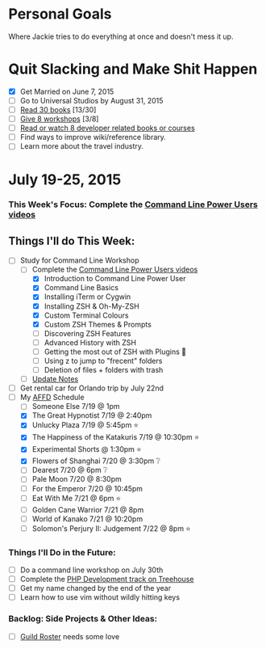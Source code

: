 Personal Goals
==============

Where Jackie tries to do everything at once and doesn't mess it up.

# Quit Slacking and Make Shit Happen
- [x] Get Married on June 7, 2015
- [ ] Go to Universal Studios by August 31, 2015
- [ ] [Read 30 books](lists/books.md) [13/30]
- [ ] [Give 8 workshops](lists/workshops.md) [3/8]
- [ ] [Read or watch 8 developer related books or courses](lists/learning.md)
- [ ] Find ways to improve wiki/reference library.
- [ ] Learn more about the travel industry.

# July 19-25, 2015

### This Week's Focus: Complete the [Command Line Power Users videos](http://commandlinepoweruser.com/)

## Things I'll do This Week:
- [ ] Study for Command Line Workshop
  - [ ] Complete the [Command Line Power Users videos](https://www.youtube.com/playlist?list=PLu8EoSxDXHP7tXPJp5ZmUpuT7sFvrswzf)
    - [x] Introduction to Command Line Power User
    - [x] Command Line Basics
    - [x] Installing iTerm or Cygwin
    - [x] Installing ZSH & Oh-My-ZSH
    - [x] Custom Terminal Colours
    - [x] Custom ZSH Themes & Prompts
    - [ ] Discovering ZSH Features
    - [ ] Advanced History with ZSH
    - [ ] Getting the most out of ZSH with Plugins :cookie:
    - [ ] Using z to jump to "frecent" folders
    - [ ] Deletion of files + folders with trash
  - [ ] [Update Notes](https://gist.github.com/MongooseDoom/decd933d7d04ce4ee8aa)
- [ ] Get rental car for Orlando trip by July 22nd
- [ ] My [AFFD](http://www.asianfilmdallas.com/) Schedule
  - [ ] Someone Else 7/19 @ 1pm
  - [x] The Great Hypnotist 7/19 @ 2:40pm
  - [x] Unlucky Plaza 7/19 @ 5:45pm :star:
  - [x] The Happiness of the Katakuris 7/19 @ 10:30pm :star:
  - [x] Experimental Shorts @ 1:30pm :star:
  - [x] Flowers of Shanghai 7/20 @ 3:30pm :grey_question:
  - [ ] Dearest 7/20 @ 6pm :grey_question:
  - [ ] Pale Moon 7/20 @ 8:30pm
  - [ ] For the Emperor 7/20 @ 10:45pm
  - [ ] Eat With Me 7/21 @ 6pm :star:
  - [ ] Golden Cane Warrior 7/21 @ 8pm
  - [ ] World of Kanako 7/21 @ 10:20pm
  - [ ] Solomon's Perjury II: Judgement 7/22 @ 8pm :star:

### Things I'll Do in the Future:
- [ ] Do a command line workshop on July 30th
- [ ] Complete the [PHP Development track on Treehouse](http://teamtreehouse.com/tracks/php-development)
- [ ] Get my name changed by the end of the year
- [ ] Learn how to use vim without wildly hitting keys

### Backlog: Side Projects & Other Ideas:
- [ ] [Guild Roster](https://github.com/MongooseDoom/guild-roster) needs some love
